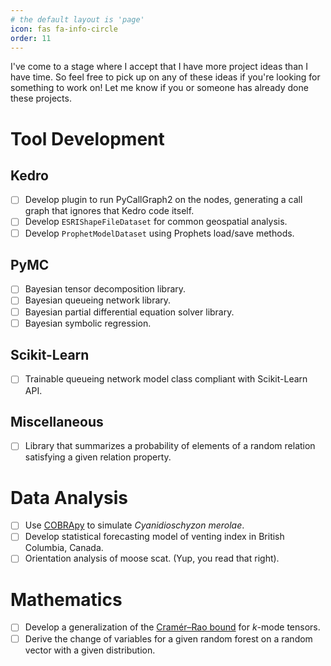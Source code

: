 ```yaml
---
# the default layout is 'page'
icon: fas fa-info-circle
order: 11
---
```


I've come to a stage where I accept that I have more project ideas than I have time. So feel free to pick up on any of these ideas if you're looking for something to work on! Let me know if you or someone has already done these projects.

# Tool Development

## Kedro
- [ ] Develop plugin to run PyCallGraph2 on the nodes, generating a call graph that ignores that Kedro code itself.
- [ ] Develop `ESRIShapeFileDataset` for common geospatial analysis.
- [ ] Develop `ProphetModelDataset` using Prophets load/save methods.

## PyMC
- [ ] Bayesian tensor decomposition library.
- [ ] Bayesian queueing network library.
- [ ] Bayesian partial differential equation solver library.
- [ ] Bayesian symbolic regression.

## Scikit-Learn
-  [ ] Trainable queueing network model class compliant with Scikit-Learn API.

## Miscellaneous
- [ ] Library that summarizes a probability of elements of a random relation satisfying a given relation property.

# Data Analysis
- [ ] Use [COBRApy](https://bmcsystbiol.biomedcentral.com/articles/10.1186/1752-0509-7-74) to simulate *Cyanidioschyzon merolae*.
- [ ] Develop statistical forecasting model of venting index in British Columbia, Canada.
- [ ] Orientation analysis of moose scat. (Yup, you read that right).

# Mathematics
- [ ] Develop a generalization of the [Cramér–Rao bound](https://en.wikipedia.org/wiki/Cram%C3%A9r%E2%80%93Rao_bound) for $k$-mode tensors.
- [ ] Derive the change of variables for a given random forest on a random vector with a given distribution.
